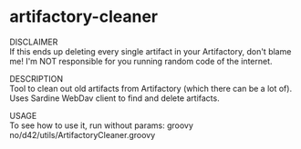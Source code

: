 artifactory-cleaner
===================

DISCLAIMER  
If this ends up deleting every single artifact in your Artifactory, don't blame me!
I'm NOT responsible for you running random code of the internet.

DESCRIPTION  
Tool to clean out old artifacts from Artifactory (which there can be a lot of).
Uses Sardine WebDav client to find and delete artifacts.

USAGE  
To see how to use it, run without params:
groovy no/d42/utils/ArtifactoryCleaner.groovy
